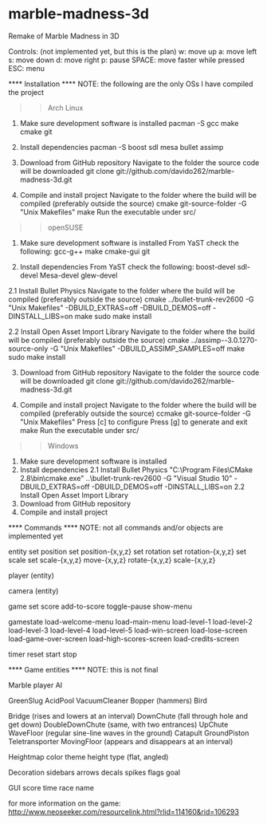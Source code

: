 marble-madness-3d
=================

Remake of Marble Madness in 3D

Controls: (not implemented yet, but this is the plan)
w:      move up
a:      move left
s:      move down
d:      move right
p:      pause
SPACE:  move faster while pressed
ESC:    menu

**** Installation ****
NOTE: the following are the only OSs I have compiled the project

>> Arch Linux
1. Make sure development software is installed
pacman -S gcc make cmake git

2. Install dependencies
pacman -S boost sdl mesa bullet assimp

3. Download from GitHub repository
Navigate to the folder the source code will be downloaded
git clone git://github.com/davido262/marble-madness-3d.git

4. Compile and install project
Navigate to the folder where the build will be compiled (preferably outside the source)
cmake git-source-folder -G "Unix Makefiles"
make
Run the executable under src/


>> openSUSE
1. Make sure development software is installed
From YaST check the following: gcc-g++ make cmake-gui git

2. Install dependencies
From YaST check the following: boost-devel sdl-devel Mesa-devel glew-devel

2.1 Install Bullet Physics
Navigate to the folder where the build will be compiled (preferably outside the source)
cmake ../bullet-trunk-rev2600 -G "Unix Makefiles" -DBUILD_EXTRAS=off -DBUILD_DEMOS=off -DINSTALL_LIBS=on
make
sudo make install

2.2 Install Open Asset Import Library
Navigate to the folder where the build will be compiled (preferably outside the source)
cmake ../assimp--3.0.1270-source-only -G "Unix Makefiles" -DBUILD_ASSIMP_SAMPLES=off
make
sudo make install

3. Download from GitHub repository
Navigate to the folder the source code will be downloaded
git clone git://github.com/davido262/marble-madness-3d.git

4. Compile and install project
Navigate to the folder where the build will be compiled (preferably outside the source)
ccmake git-source-folder -G "Unix Makefiles"
Press [c] to configure
Press [g] to generate and exit
make
Run the executable under src/


>> Windows
1. Make sure development software is installed
2. Install dependencies
2.1 Install Bullet Physics
"C:\Program Files\CMake 2.8\bin\cmake.exe" ..\bullet-trunk-rev2600 -G "Visual Studio 10" -DBUILD_EXTRAS=off -DBUILD_DEMOS=off -DINSTALL_LIBS=on
2.2 Install Open Asset Import Library
3. Download from GitHub repository
4. Compile and install project


**** Commands ****
NOTE: not all commands and/or objects are implemented yet

entity
    set position
    set position-{x,y,z}
    set rotation
    set rotation-{x,y,z}
    set scale
    set scale-{x,y,z}
    move-{x,y,z}
    rotate-{x,y,z}
    scale-{x,y,z}

player (entity)

camera (entity)

game
    set score
    add-to-score
    toggle-pause
    show-menu

gamestate
    load-welcome-menu
    load-main-menu
    load-level-1
    load-level-2
    load-level-3
    load-level-4
    load-level-5
    load-win-screen
    load-lose-screen
    load-game-over-screen
    load-high-scores-screen
    load-credits-screen

timer
    reset
    start
    stop

**** Game entities ****
NOTE: this is not final

Marble
    player
    AI

GreenSlug
AcidPool
VacuumCleaner
Bopper (hammers)
Bird

Bridge (rises and lowers at an interval)
DownChute (fall through hole and get down)
DoubleDownChute (same, with two entrances)
UpChute
WaveFloor (regular sine-line waves in the ground)
Catapult
GroundPiston
Teletransporter
MovingFloor (appears and disappears at an interval)

Heightmap
    color theme
    height
    type (flat, angled)

Decoration
    sidebars
    arrows
    decals
    spikes
    flags
    goal

GUI
    score
    time
    race name

for more information on the game:
http://www.neoseeker.com/resourcelink.html?rlid=114160&rid=106293